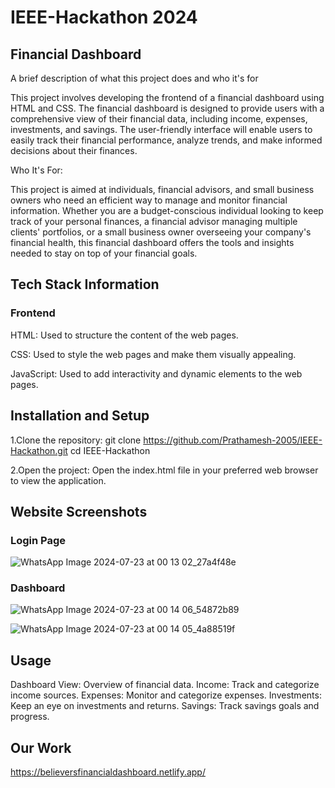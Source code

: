 # IEEE-Hackathon 2024
## Financial Dashboard

A brief description of what this project does and who it's for

This project involves developing the frontend of a financial dashboard using HTML and CSS. The financial dashboard is designed to provide users with a comprehensive view of their financial data, including income, expenses, investments, and savings. The user-friendly interface will enable users to easily track their financial performance, analyze trends, and make informed decisions about their finances.

Who It's For:

This project is aimed at individuals, financial advisors, and small business owners who need an efficient way to manage and monitor financial information. Whether you are a budget-conscious individual looking to keep track of your personal finances, a financial advisor managing multiple clients' portfolios, or a small business owner overseeing your company's financial health, this financial dashboard offers the tools and insights needed to stay on top of your financial goals.

## Tech Stack Information

### Frontend
HTML: Used to structure the content of the web pages.

CSS: Used to style the web pages and make them visually appealing.

JavaScript: Used to add interactivity and dynamic elements to the web pages.

## Installation and Setup

1.Clone the repository:
git clone https://github.com/Prathamesh-2005/IEEE-Hackathon.git
cd IEEE-Hackathon

2.Open the project:
Open the index.html file in your preferred web browser to view the application.

## Website Screenshots

### Login Page

![WhatsApp Image 2024-07-23 at 00 13 02_27a4f48e](https://github.com/user-attachments/assets/27eee55d-67cb-40aa-98fd-b8c888aae412)

### Dashboard

![WhatsApp Image 2024-07-23 at 00 14 06_54872b89](https://github.com/user-attachments/assets/bc0c25c4-7aa7-4085-831d-ece1de60e4e7)

![WhatsApp Image 2024-07-23 at 00 14 05_4a88519f](https://github.com/user-attachments/assets/1d4d304e-9731-422f-8e7d-f8f90f33eab1)


## Usage
Dashboard View: Overview of financial data.
Income: Track and categorize income sources.
Expenses: Monitor and categorize expenses.
Investments: Keep an eye on investments and returns.
Savings: Track savings goals and progress.

## Our Work
https://believersfinancialdashboard.netlify.app/
